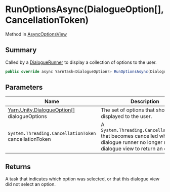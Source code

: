 # RunOptionsAsync(DialogueOption\[],CancellationToken)

Method in [AsyncOptionsView](yarn.unity.asyncoptionsview.md)

## Summary

Called by a [DialogueRunner](yarn.unity.dialoguerunner.md) to display a collection of options to the user.

```csharp
public override async YarnTask<DialogueOption?> RunOptionsAsync(DialogueOption[] dialogueOptions, CancellationToken cancellationToken)
```

## Parameters

| Name                                                                          | Description                                                                                                                                    |
| ----------------------------------------------------------------------------- | ---------------------------------------------------------------------------------------------------------------------------------------------- |
| [Yarn.Unity.DialogueOption\[\]](yarn.unity.dialogueoption.md) dialogueOptions | The set of options that should be displayed to the user.                                                                                       |
| `System.Threading.CancellationToken` cancellationToken                        | A `System.Threading.CancellationToken` that becomes cancelled when the dialogue runner no longer needs this dialogue view to return an option. |

## Returns

A task that indicates which option was selected, or that this dialogue view did not select an option.
